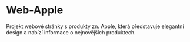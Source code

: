 # Web-Apple
Projekt webové stránky s produkty zn. Apple, která představuje elegantní design a nabízí informace o nejnovějších produktech.
